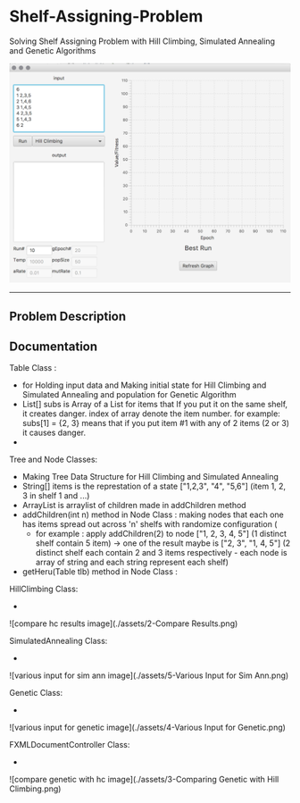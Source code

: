 # Shelf-Assigning-Problem
Solving Shelf Assigning Problem with Hill Climbing, Simulated Annealing and Genetic Algorithms

![overview image](./assets/1-Overview.png)

<hr />

## Problem Description

## Documentation

  Table Class :
  
  - for Holding input data and Making initial state for Hill Climbing and Simulated Annealing and population for Genetic Algorithm
  - List<Integer>[] subs is Array of a List for items that If you put it on the same shelf, it creates danger. index of array denote the item number. for example: subs[1] = {2, 3} means that if you put item #1 with any of 2 items (2 or 3) it causes danger.
  - 


  Tree and Node Classes:
  
  - Making Tree Data Structure for Hill Climbing and Simulated Annealing
  - String[] items is the represtation of a state ["1,2,3", "4", "5,6"] (item 1, 2, 3 in shelf 1 and ...) 
  - ArrayList<Node> is arraylist of children made in addChildren method
  - addChildren(int n) method in Node Class : making nodes that each one has items spread out across 'n' shelfs with randomize configuration (
    - for example : apply addChildren(2) to node ["1, 2, 3, 4, 5"] (1 distinct shelf contain 5 item) -> one of the result maybe is  ["2, 3", "1, 4, 5"] (2 distinct shelf each contain 2 and 3 items respectively - each node is array of string and each string represent each shelf)
  - getHeru(Table tlb) method in Node Class :
  
  
  HillClimbing Class:
  
  -
  
![compare hc results image](./assets/2-Compare Results.png)
  
  SimulatedAnnealing Class:
  
  -
  
![various input for sim ann image](./assets/5-Various Input for Sim Ann.png)
  
  Genetic Class:
  
  -    
  
![various input for genetic image](./assets/4-Various Input for Genetic.png)
  
  FXMLDocumentController Class:
  
  -
  
![compare genetic with hc image](./assets/3-Comparing Genetic with Hill Climbing.png)
